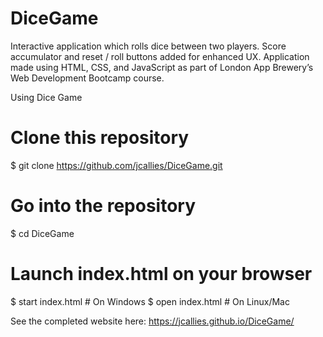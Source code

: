 # DiceGame

Interactive application which rolls dice between two players. Score accumulator and reset / roll buttons added for enhanced UX. 
Application made using HTML, CSS, and JavaScript as part of London App Brewery’s Web Development Bootcamp course.

Using Dice Game
# Clone this repository
$ git clone https://github.com/jcallies/DiceGame.git

# Go into the repository
$ cd DiceGame

# Launch index.html on your browser
$ start index.html # On Windows
$ open index.html # On Linux/Mac

See the completed website here: https://jcallies.github.io/DiceGame/ 

